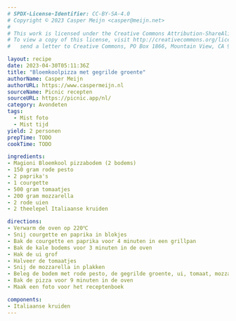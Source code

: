 ```yaml
---
# SPDX-License-Identifier: CC-BY-SA-4.0
# Copyright © 2023 Casper Meijn <casper@meijn.net>
# 
# This work is licensed under the Creative Commons Attribution-ShareAlike 4.0 International License. 
# To view a copy of this license, visit http://creativecommons.org/licenses/by-sa/4.0/ or 
#   send a letter to Creative Commons, PO Box 1866, Mountain View, CA 94042, USA.

layout: recipe
date: 2023-04-30T05:11:36Z
title: "Bloemkoolpizza met gegrilde groente"
authorName: Casper Meijn
authorURL: https://www.caspermeijn.nl
sourceName: Picnic recepten
sourceURL: https://picnic.app/nl/
category: Avondeten
tags:
  - Mist foto
  - Mist tijd
yield: 2 personen
prepTime: TODO
cookTime: TODO 

ingredients:
- Magioni Bloemkool pizzabodem (2 bodems)
- 150 gram rode pesto
- 2 paprika's
- 1 courgette
- 500 gram tomaatjes
- 200 gram mozzarella
- 2 rode uien
- 2 theelepel Italiaanse kruiden

directions:
- Verwarm de oven op 220℃
- Snij courgette en paprika in blokjes
- Bak de courgette en paprika voor 4 minuten in een grillpan
- Bak de kale bodems voor 3 minuten in de oven
- Hak de ui grof
- Halveer de tomaatjes
- Snij de mozzarella in plakken
- Beleg de bodem met rode pesto, de gegrilde groente, ui, tomaat, mozzarella en Italiaanse kruiden
- Bak de pizza voor 9 minuten in de oven
- Maak een foto voor het receptenboek

components:
- Italiaanse kruiden
---
```

